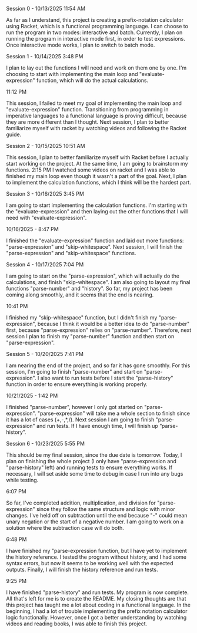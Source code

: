 Session 0 -
10/13/2025
11:54 AM

As far as I understand, this project is creating a prefix-notation calculator using Racket, which is a functional programming language. I can choose to run the program in two modes: interactive and batch. Currently, I plan on running the program in interactive mode first, in order to test expressions. Once interactive mode works, I plan to switch to batch mode.


Session 1 - 
10/14/2025
3:48 PM

I plan to lay out the functions I will need and work on them one by one. I'm choosing to start with implementing the main loop and "evaluate-expression" function, which will do the actual calculations.

11:12 PM

This session, I failed to meet my goal of implementing the main loop and "evaluate-expression" function. Transitioning from programming in imperative languages to a functional language is proving difficult, because they are more different than I thought. Next session, I plan to better familiarize myself with racket by watching videos and following the Racket guide.


Session 2 - 
10/15/2025
10:51 AM

This session, I plan to better familiarize myself with Racket before I actually start working on the project.
At the same time, I am going to brainstorm my functions.
2:15 PM
I watched some videos on racket and I was able to finished my main loop even though it wasn't a part of the goal. Next, I plan to implement the calculation functions, which I think will be the hardest part.


Session 3 - 
10/16/2025
3:45 PM

I am going to start implementing the calculation functions. I'm starting with the "evaluate-expression" and then laying out the other functions that I will need with "evaluate-expression".

10/16/2025 - 
8:47 PM

I finished the "evaluate-expression" function and laid out more functions: "parse-expression" and "skip-whitespace". Next session, I will finish the "parse-expression" and "skip-whitespace" functions.



Session 4 - 
10/17/2025
7:04 PM

I am going to start on the "parse-expression", which will actually do the calculations, and finish "skip-whitespace". I am also going to layout my final functions "parse-number" and "history". So far, my project has been coming along smoothly, and it seems that the end is nearing.

10:41 PM

I finished my "skip-whitespace" function, but I didn't finish my "parse-expression", because I think it would be a better idea to do "parse-number" first, because "parse-expression" relies on "parse-number". Therefore, next session I plan to finish my "parse-number" function and then start on "parse-expression".


Session 5 - 
10/20/2025
7:41 PM

I am nearing the end of the project, and so far it has gone smoothly. For this session, I'm going to finish "parse-number" and start on "parse-expression". I also want to run tests before I start the "parse-history" function in order to ensure everything is working properly.

10/21/2025 - 
1:42 PM

I finished "parse-number", however I only got started on "parse-expression". "parse-expression" will take me a whole section to finish since it has a lot of cases (+,-,*,/). Next session I am going to finish "parse-expression" and run tests. If I have enough time, I will finish up “parse-history”. 


Session 6 - 
10/23/2025
5:55 PM

This should be my final session, since the due date is tomorrow. Today, I plan on finishing the whole project (I only have "parse-expression and "parse-history" left) and running tests to ensure everything works. If necessary, I will set aside some time to debug in case I run into any bugs while testing. 

6:07 PM

So far, I've completed addition, multiplication, and division for "parse-expression" since they follow the same structure and logic with minor changes. I've held off on subtraction until the end because "-" could mean unary negation or the start of a negative number. I am going to work on a solution where the subtraction case will do both. 

6:48 PM

I have finished my "parse-expression function, but I have yet to implement the history reference. I tested the program without history, and I had some syntax errors, but now it seems to be working well with the expected outputs. Finally, I will finish the history reference and run tests. 

9:25 PM

I have finished "parse-history" and run tests. My program is now complete. All that's left for me is to create the README. My closing thoughts are that this project has taught me a lot about coding in a functional language. In the beginning, I had a lot of trouble implementing the prefix notation calculator logic functionally. However, once I got a better understanding by watching videos and reading books, I was able to finish this project.

